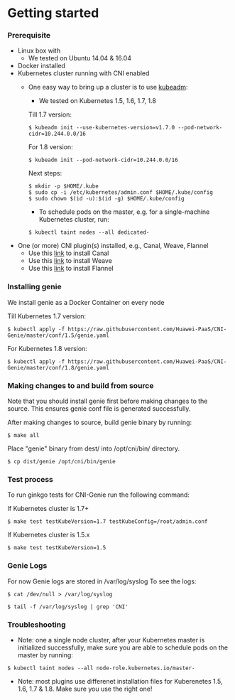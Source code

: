 # Getting started

### Prerequisite

* Linux box with
  * We tested on Ubuntu 14.04 & 16.04
* Docker installed
* Kubernetes cluster running with CNI enabled
  * One easy way to bring up a cluster is to use [kubeadm](https://kubernetes.io/docs/getting-started-guides/kubeadm/): 
      * We tested on Kubernetes 1.5, 1.6, 1.7, 1.8
      
      Till 1.7 version:
      ```
      $ kubeadm init --use-kubernetes-version=v1.7.0 --pod-network-cidr=10.244.0.0/16
      ```

      For 1.8 version:
      ```
      $ kubeadm init --pod-network-cidr=10.244.0.0/16
      ```

      Next steps:
      ```
      $ mkdir -p $HOME/.kube
      $ sudo cp -i /etc/kubernetes/admin.conf $HOME/.kube/config
      $ sudo chown $(id -u):$(id -g) $HOME/.kube/config
      ```
      * To schedule pods on the master, e.g. for a single-machine Kubernetes cluster, run:
      ```
      $ kubectl taint nodes --all dedicated-
      ```
* One (or more) CNI plugin(s) installed, e.g., Canal, Weave, Flannel
  * Use this [link](https://github.com/projectcalico/canal/tree/master/k8s-install) to install Canal       
  * Use this [link](https://www.weave.works/docs/net/latest/kube-addon/) to install Weave      
  * Use this [link](https://github.com/coreos/flannel/blob/master/Documentation/kube-flannel.yml) to install Flannel

### Installing genie

We install genie as a Docker Container on every node

Till Kubernetes 1.7 version: 
```
$ kubectl apply -f https://raw.githubusercontent.com/Huawei-PaaS/CNI-Genie/master/conf/1.5/genie.yaml
```

For Kubernetes 1.8 version:
```
$ kubectl apply -f https://raw.githubusercontent.com/Huawei-PaaS/CNI-Genie/master/conf/1.8/genie.yaml
```
### Making changes to and build from source

Note that you should install genie first before making changes to the source. This ensures genie conf file is generated successfully.

After making changes to source, build genie binary by running:
```
$ make all
```
Place "genie" binary from dest/ into /opt/cni/bin/ directory.
```
$ cp dist/genie /opt/cni/bin/genie
```

### Test process

To run ginkgo tests for CNI-Genie run the following command:

If Kubernetes cluster is 1.7+
```
$ make test testKubeVersion=1.7 testKubeConfig=/root/admin.conf
```

If Kubernetes cluster is 1.5.x
```
$ make test testKubeVersion=1.5
```

### Genie Logs

For now Genie logs are stored in /var/log/syslog
To see the logs:
```
$ cat /dev/null > /var/log/syslog

$ tail -f /var/log/syslog | grep 'CNI'
```

### Troubleshooting

* Note: one a single node cluster, after your Kubernetes master is initialized successfully, make sure you are able to schedule pods on the master by running:
```
$ kubectl taint nodes --all node-role.kubernetes.io/master-
```
* Note: most plugins use differenet installation files for Kuberenetes 1.5, 1.6, 1.7 & 1.8. Make sure you use the right one!

